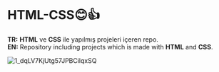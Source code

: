 # HTML-CSS😊👍
<b>TR:</b> <b>HTML</b> ve <b>CSS</b> ile yapılmış projeleri içeren repo.<br>
<b>EN:</b> Repository including projects which is made with <b>HTML</b> and <b>CSS</b>.<br>

![1_dqLV7KjUtg57JPBCilqxSQ](https://user-images.githubusercontent.com/109991448/200270113-cec6c74a-6b60-49ce-bebe-80a614233667.jpeg)


